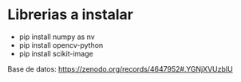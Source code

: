 # Librerias a instalar
* pip install numpy as nv
* pip install opencv-python
* pip install scikit-image
  
Base de datos: https://zenodo.org/records/4647952#.YGNjXVUzbIU
